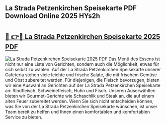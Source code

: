 ## La Strada Petzenkirchen Speisekarte PDF Download Online 2025 HYs2h

# <h2><a href="http://gcblzof.nevu.top/?p=La+Strada+Petzenkirchen+Speisekarte">🔗 👉🔴 La Strada Petzenkirchen Speisekarte 2025 PDF</a></h2>

[![La Strada Petzenkirchen Speisekarte 2025 PDF](https://i.imgur.com/dBaPXMq.png)](http://gcblzof.nevu.top/?p=La+Strada+Petzenkirchen+Speisekarte)
Das Menü des Essens ist nicht nur eine Liste von Gerichten, sondern auch die Möglichkeit, etwas für sich selbst zu wählen. Auf der La Strada Petzenkirchen Speisekarte unserer Cafeteria stehen viele leichte und frische Salate, die mit frischem Gemüse und Obst zubereitet werden. Für diejenigen, die Fleisch bevorzugen, bieten wir eine Auswahl an Gerichten auf der La Strada Petzenkirchen Speisekarte an: Rindfleisch, Schweinefleisch, Huhn und Fisch. Unseren Auserwählten bieten wir Gourmet-Gerichte wie Schaschlik und Steak an, die auf einem alten Feuer zubereitet werden. Wenn Sie sich nicht entscheiden können, was Sie von der La Strada Petzenkirchen Speisekarte wünschen, ist unser Team bereit zu helfen und Ihnen einen komfortablen und komfortablen Service zu bieten.
